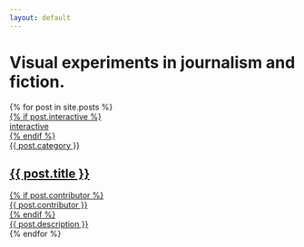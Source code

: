 ```yaml
---
layout: default
---
```


<div>
   <h1>Visual experiments in journalism and fiction.</h1>
   {% for post in site.posts %}
      <a href="{{ post.url }}" class="article">
         <img src="{{ post.img }}" alt="" />
         <div class="article-details">
            <div class="article-labels">
               {% if post.interactive %}
                  <div class="article-tag">
                     <span>interactive</span>
                  </div>
               {% endif %}
                  <div class="article-tag">
                     <span>{{ post.category }}</span>
                  </div>
            </div>
               <h2>{{ post.title }}</h2>
            {% if post.contributor %}
            <div class="article-contributors"> {{ post.contributor }} </div>
            {% endif %}
            <div class="article-description"> {{ post.description }}</div>
         </div>
      </a>
   {% endfor %}
</div>



